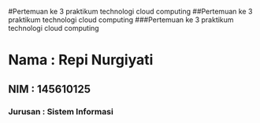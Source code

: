 #Pertemuan ke 3 praktikum technologi cloud computing
##Pertemuan ke 3 praktikum technologi cloud computing
###Pertemuan ke 3 praktikum technologi cloud computing

<h1>Nama : Repi Nurgiyati</h1>
<h2>NIM : 145610125</h2>
<h3>Jurusan : Sistem Informasi</h3>